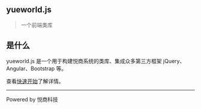 ## yueworld.js

> 一个前端类库

## 是什么
yueworld.js 是一个用于构建悦商系统的类库、集成众多第三方框架 jQuery、Angular、Bootstrap 等。

<!--
这将非常实用，如果只是需要快速的搭建一个小型的文档网站，或者不想因为生成的一堆 `.html` 文件“污染” commit 记录，只需要创建一个 `index.html` 就可以开始写文档而且直接[部署在 GitHub Pages](zh-cn/deploy.md)。
-->
查看[快速开始](quickstart.md)了解详情。

* * ** *
Powered by 悦商科技
